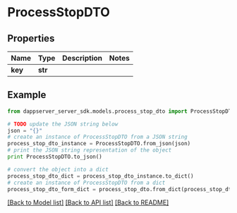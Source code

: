 # ProcessStopDTO


## Properties

Name | Type | Description | Notes
------------ | ------------- | ------------- | -------------
**key** | **str** |  | 

## Example

```python
from dappserver_server_sdk.models.process_stop_dto import ProcessStopDTO

# TODO update the JSON string below
json = "{}"
# create an instance of ProcessStopDTO from a JSON string
process_stop_dto_instance = ProcessStopDTO.from_json(json)
# print the JSON string representation of the object
print ProcessStopDTO.to_json()

# convert the object into a dict
process_stop_dto_dict = process_stop_dto_instance.to_dict()
# create an instance of ProcessStopDTO from a dict
process_stop_dto_form_dict = process_stop_dto.from_dict(process_stop_dto_dict)
```
[[Back to Model list]](../README.md#documentation-for-models) [[Back to API list]](../README.md#documentation-for-api-endpoints) [[Back to README]](../README.md)


